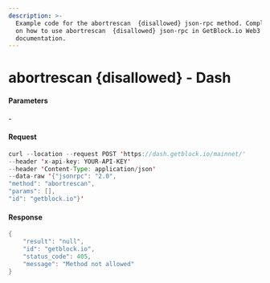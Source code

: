 ```yaml
---
description: >-
  Example code for the abortrescan  {disallowed} json-rpc method. Сomplete guide
  on how to use abortrescan  {disallowed} json-rpc in GetBlock.io Web3
  documentation.
---
```


# abortrescan {disallowed} - Dash

#### Parameters

\-

#### Request

```java
curl --location --request POST 'https://dash.getblock.io/mainnet/' 
--header 'x-api-key: YOUR-API-KEY' 
--header 'Content-Type: application/json' 
--data-raw '{"jsonrpc": "2.0",
"method": "abortrescan",
"params": [],
"id": "getblock.io"}'
```

#### Response

```java
{
    "result": "null",
    "id": "getblock.io",
    "status_code": 405,
    "message": "Method not allowed"
}
```
